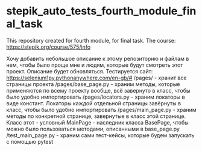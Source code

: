 # stepik_auto_tests_fourth_module_final_task
This repository created for fourth module, for final task. The course: https://stepik.org/course/575/info

Хочу добавить небольшое описание к этому репозиторию и файлам в нем, чтобы было проще мне и людям, которые будут смотреть этот проект. Описание будет обновляться. 
Тестируется сайт: https://selenium1py.pythonanywhere.com/en-gb/#
/pages/ - хранит все страницы проекта
/pages/base_page.py - храним методы, которые применяются по всему проекту вообще, всё завернуто в класс, чтобы было удобно импортировать
/pages/locators.py - храним локаторы в виде констант. Локаторы каждой отдельной страницы завёрнуты в класс, чтобы было удобно импортировать
/pages/main_page.py - храним методы по конкретной странице, завернутые в класс этой странице. Класс этот - условный MainPage - наследник класса BasePage, чтобы можно было пользоваться методами, описанными в base_page.py
/test_main_page.py - храним сами тест-кейсы, которые будем запускать с помощью pytest
